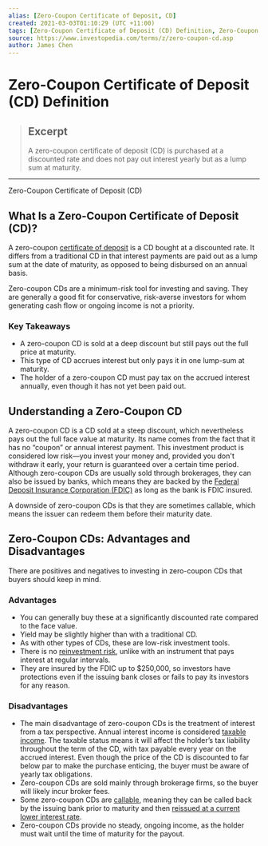 ```yaml
---
alias: [Zero-Coupon Certificate of Deposit, CD]
created: 2021-03-03T01:10:29 (UTC +11:00)
tags: [Zero-Coupon Certificate of Deposit (CD) Definition, Zero-Coupon Certificate of Deposit (CD)]
source: https://www.investopedia.com/terms/z/zero-coupon-cd.asp
author: James Chen
---
```


# Zero-Coupon Certificate of Deposit (CD) Definition

> ## Excerpt
> A zero-coupon certificate of deposit (CD) is purchased at a discounted rate and does not pay out interest yearly but as a lump sum at maturity.

---

Zero-Coupon Certificate of Deposit (CD)
## What Is a Zero-Coupon Certificate of Deposit (CD)?

A zero-coupon [certificate of deposit](https://www.investopedia.com/terms/c/certificateofdeposit.asp) is a CD bought at a discounted rate. It differs from a traditional CD in that interest payments are paid out as a lump sum at the date of maturity, as opposed to being disbursed on an annual basis.

Zero-coupon CDs are a minimum-risk tool for investing and saving. They are generally a good fit for conservative, risk-averse investors for whom generating cash flow or ongoing income is not a priority.

### Key Takeaways

-   A zero-coupon CD is sold at a deep discount but still pays out the full price at maturity.
-   This type of CD accrues interest but only pays it in one lump-sum at maturity.
-   The holder of a zero-coupon CD must pay tax on the accrued interest annually, even though it has not yet been paid out.

## Understanding a Zero-Coupon CD

A zero-coupon CD is a CD sold at a steep discount, which nevertheless pays out the full face value at maturity. Its name comes from the fact that it has no “coupon” or annual interest payment. This investment product is considered low risk—you invest your money and, provided you don't withdraw it early, your return is guaranteed over a certain time period. Although zero-coupon CDs are usually sold through brokerages, they can also be issued by banks, which means they are backed by the [Federal Deposit Insurance Corporation (FDIC)](https://www.investopedia.com/terms/f/fdic.asp) as long as the bank is FDIC insured.

A downside of zero-coupon CDs is that they are sometimes callable, which means the issuer can redeem them before their maturity date.

## Zero-Coupon CDs: Advantages and Disadvantages

There are positives and negatives to investing in zero-coupon CDs that buyers should keep in mind.

### Advantages

-   You can generally buy these at a significantly discounted rate compared to the face value.
-   Yield may be slightly higher than with a traditional CD.
-   As with other types of CDs, these are low-risk investment tools.
-   There is no [reinvestment risk](https://www.investopedia.com/terms/r/reinvestmentrisk.asp), unlike with an instrument that pays interest at regular intervals.
-   They are insured by the FDIC up to $250,000, so investors have protections even if the issuing bank closes or fails to pay its investors for any reason.

### Disadvantages

-   The main disadvantage of zero-coupon CDs is the treatment of interest from a tax perspective. Annual interest income is considered [taxable income](https://www.investopedia.com/ask/answers/070915/what-difference-between-taxable-income-and-gross-income.asp). The taxable status means it will affect the holder’s tax liability throughout the term of the CD, with tax payable every year on the accrued interest. Even though the price of the CD is discounted to far below par to make the purchase enticing, the buyer must be aware of yearly tax obligations. 
-   Zero-coupon CDs are sold mainly through brokerage firms, so the buyer will likely incur broker fees.
-   Some zero-coupon CDs are [callable](https://www.investopedia.com/terms/c/callable-security.asp), meaning they can be called back by the issuing bank prior to maturity and then [reissued at a current lower interest rate](https://www.investopedia.com/articles/bonds/07/callable_cd.asp).
-   Zero-coupon CDs provide no steady, ongoing income, as the holder must wait until the time of maturity for the payout.

